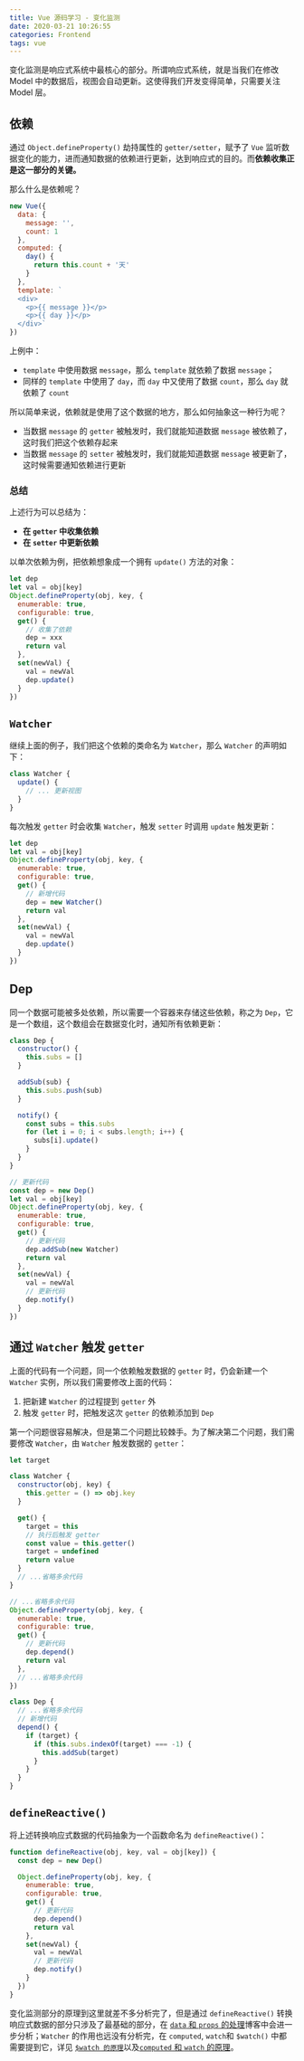 ```yaml
---
title: Vue 源码学习 - 变化监测
date: 2020-03-21 10:26:55
categories: Frontend
tags: vue
---
```


变化监测是响应式系统中最核心的部分。所谓响应式系统，就是当我们在修改 Model 中的数据后，视图会自动更新。这使得我们开发变得简单，只需要关注 Model 层。

## 依赖

通过 `Object.defineProperty()` 劫持属性的 `getter/setter`，赋予了 `Vue` 监听数据变化的能力，进而通知数据的依赖进行更新，达到响应式的目的。而**依赖收集正是这一部分的关键。**

那么什么是依赖呢？

```js
new Vue({
  data: {
    message: '',
    count: 1
  },
  computed: {
    day() {
      return this.count + '天'
    }
  },
  template: `
  <div>
    <p>{{ message }}</p>
    <p>{{ day }}</p>
  </div>`
})
```

上例中：
- `template` 中使用数据 `message`，那么 `template` 就依赖了数据 `message`；
- 同样的 `template` 中使用了 `day`，而 `day` 中又使用了数据 `count`，那么 `day` 就依赖了 `count`

所以简单来说，依赖就是使用了这个数据的地方，那么如何抽象这一种行为呢？

- 当数据 `message` 的 `getter` 被触发时，我们就能知道数据 `message` 被依赖了，这时我们把这个依赖存起来
- 当数据 `message` 的 `setter` 被触发时，我们就能知道数据 `message` 被更新了，这时候需要通知依赖进行更新

### 总结

上述行为可以总结为：

- **在 `getter` 中收集依赖**
- **在 `setter` 中更新依赖**

以单次依赖为例，把依赖想象成一个拥有 `update()` 方法的对象：

```js
let dep
let val = obj[key]
Object.defineProperty(obj, key, {
  enumerable: true,
  configurable: true,
  get() {
    // 收集了依赖
    dep = xxx
    return val
  },
  set(newVal) {
    val = newVal
    dep.update()
  }
})
```

## `Watcher`

继续上面的例子，我们把这个依赖的类命名为 `Watcher`，那么 `Watcher` 的声明如下：

```js
class Watcher {
  update() {
    // ... 更新视图
  }
}
```

每次触发 `getter` 时会收集 `Watcher`，触发 `setter` 时调用 `update` 触发更新：

```js
let dep
let val = obj[key]
Object.defineProperty(obj, key, {
  enumerable: true,
  configurable: true,
  get() {
    // 新增代码
    dep = new Watcher()
    return val
  },
  set(newVal) {
    val = newVal
    dep.update()
  }
})
```

## Dep

同一个数据可能被多处依赖，所以需要一个容器来存储这些依赖，称之为 `Dep`，它是一个数组，这个数组会在数据变化时，通知所有依赖更新：

```js
class Dep {
  constructor() {
    this.subs = []
  }

  addSub(sub) {
    this.subs.push(sub)
  }

  notify() {
    const subs = this.subs
    for (let i = 0; i < subs.length; i++) {
      subs[i].update()
    }
  }
}

// 更新代码
const dep = new Dep()
let val = obj[key]
Object.defineProperty(obj, key, {
  enumerable: true,
  configurable: true,
  get() {
    // 更新代码
    dep.addSub(new Watcher)
    return val
  },
  set(newVal) {
    val = newVal
    // 更新代码
    dep.notify()
  }
})
```

## 通过 `Watcher` 触发 `getter`

上面的代码有一个问题，同一个依赖触发数据的 `getter` 时，仍会新建一个 `Watcher` 实例，所以我们需要修改上面的代码：

1.  把新建 `Watcher` 的过程提到 `getter` 外
2.  触发 `getter` 时，把触发这次 `getter` 的依赖添加到 `Dep`

第一个问题很容易解决，但是第二个问题比较棘手。为了解决第二个问题，我们需要修改 `Watcher`，由 `Watcher` 触发数据的 `getter`：

```js
let target

class Watcher {
  constructor(obj, key) {
    this.getter = () => obj.key
  }

  get() {
    target = this
    // 执行后触发 getter
    const value = this.getter()
    target = undefined
    return value
  }
  // ...省略多余代码
}

// ...省略多余代码
Object.defineProperty(obj, key, {
  enumerable: true,
  configurable: true,
  get() {
    // 更新代码
    dep.depend()
    return val
  },
  // ...省略多余代码
})

class Dep {
  // ...省略多余代码
  // 新增代码
  depend() {
    if (target) {
      if (this.subs.indexOf(target) === -1) {
        this.addSub(target)
      }
    }
  }
}
```

## `defineReactive()`

将上述转换响应式数据的代码抽象为一个函数命名为 `defineReactive()`：

```js
function defineReactive(obj, key, val = obj[key]) {
  const dep = new Dep()

  Object.defineProperty(obj, key, {
    enumerable: true,
    configurable: true,
    get() {
      // 更新代码
      dep.depend()
      return val
    },
    set(newVal) {
      val = newVal
      // 更新代码
      dep.notify()
    }
  })
}
```

变化监测部分的原理到这里就差不多分析完了，但是通过 `defineReactive()` 转换响应式数据的部分只涉及了最基础的部分，在 [`data` 和 `props` 的处理](/personal-blog/2020/03/21/learn-vue-data-and-props/#more)博客中会进一步分析；`Watcher` 的作用也远没有分析完，在 `computed`, `watch`和 `$watch()` 中都需要提到它，详见 [`$watch 的原理`](/personal-blog/2020/03/23/learn-vue-watch/#more)以及[`computed` 和 `watch` 的原理](/personal-blog/2020/03/21/learn-vue-computed-and-watch/#more)。
